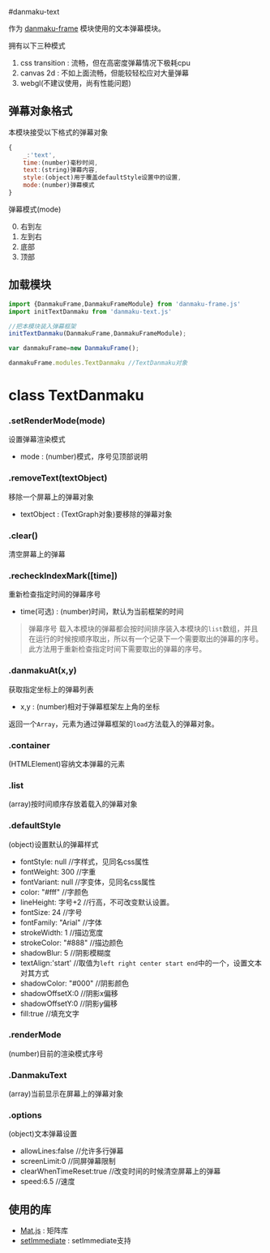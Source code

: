 #danmaku-text

作为 [danmaku-frame](https://coding.net/u/luojia/p/danmaku-frame) 模块使用的文本弹幕模块。

拥有以下三种模式

1. css transition : 流畅，但在高密度弹幕情况下极耗cpu
2. canvas 2d : 不如上面流畅，但能较轻松应对大量弹幕
3. webgl(不建议使用，尚有性能问题)

## 弹幕对象格式

本模块接受以下格式的弹幕对象
```javascript
{
	_:'text',
	time:(number)毫秒时间,
	text:(string)弹幕内容,
	style:(object)用于覆盖defaultStyle设置中的设置,
	mode:(number)弹幕模式
}
```

弹幕模式(mode)

0. 右到左
1. 左到右
2. 底部
3. 顶部

## 加载模块

```javascript
import {DanmakuFrame,DanmakuFrameModule} from 'danmaku-frame.js'
import initTextDanmaku from 'danmaku-text.js'

//把本模块装入弹幕框架
initTextDanmaku(DanmakuFrame,DanmakuFrameModule);

var danmakuFrame=new DanmakuFrame();

danmakuFrame.modules.TextDanmaku //TextDanmaku对象
```

# class TextDanmaku

### .setRenderMode(mode)
设置弹幕渲染模式

* mode : (number)模式，序号见顶部说明

### .removeText(textObject)
移除一个屏幕上的弹幕对象

* textObject : (TextGraph对象)要移除的弹幕对象

### .clear()
清空屏幕上的弹幕

### .recheckIndexMark([time])
重新检查指定时间的弹幕序号

* time(可选) :  (number)时间，默认为当前框架的时间

 > 弹幕序号
 > 载入本模块的弹幕都会按时间排序装入本模块的`list`数组，并且在运行的时候按顺序取出，所以有一个记录下一个需要取出的弹幕的序号。此方法用于重新检查指定时间下需要取出的弹幕的序号。

### .danmakuAt(x,y)
获取指定坐标上的弹幕列表

* x,y : (number)相对于弹幕框架左上角的坐标

返回一个`Array`，元素为通过弹幕框架的`load`方法载入的弹幕对象。

### .container
(HTMLElement)容纳文本弹幕的元素

### .list
(array)按时间顺序存放着载入的弹幕对象

### .defaultStyle
(object)设置默认的弹幕样式

* fontStyle: null //字样式，见同名css属性
* fontWeight: 300 //字重
* fontVariant: null //字变体，见同名css属性
* color: "#fff" //字颜色
* lineHeight: 字号+2 //行高，不可改变默认设置。
* fontSize: 24 //字号
* fontFamily: "Arial" //字体
* strokeWidth: 1 //描边宽度
* strokeColor: "#888" //描边颜色
* shadowBlur: 5 //阴影模糊度
* textAlign:'start' //取值为`left right center start end`中的一个，设置文本对其方式
* shadowColor: "#000" //阴影颜色
* shadowOffsetX:0 //阴影x偏移
* shadowOffsetY:0 //阴影y偏移
* fill:true //填充文字

### .renderMode
(number)目前的渲染模式序号

### .DanmakuText
(array)当前显示在屏幕上的弹幕对象

### .options
(object)文本弹幕设置

* allowLines:false //允许多行弹幕
* screenLimit:0 //同屏弹幕限制
* clearWhenTimeReset:true //改变时间的时候清空屏幕上的弹幕
* speed:6.5 //速度

## 使用的库

* [Mat.js](https://coding.net/u/luojia/p/Mat.js/git) : 矩阵库
* [setImmediate](https://github.com/YuzuJS/setImmediate) : setImmediate支持

